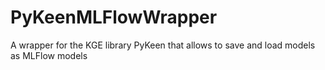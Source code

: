 # PyKeenMLFlowWrapper
A wrapper for the KGE library PyKeen that allows to save and load models as MLFlow models
